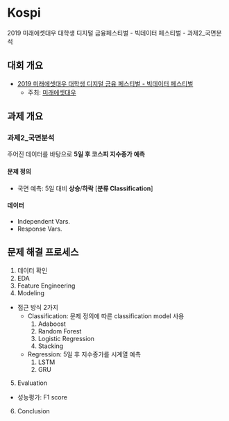 # Kospi
2019 미래에셋대우 대학생 디지털 금융페스티벌 - 빅데이터 페스티벌 - 과제2_국면분석
## 대회 개요
- [2019 미래에셋대우 대학생 디지털 금융 페스티벌 - 빅데이터 페스티벌](https://www.miraeassetdaewoo.com/hki/hki7110/n03_1.do)
  - 주최: [미래에셋대우](https://www.miraeassetdaewoo.com/hki/hki7110/n01.do)

## 과제 개요
### 과제2_국면분석
주어진 데이터를 바탕으로 **5일 후 코스피 지수종가 예측**

#### 문제 정의
- 국면 예측: 5일 대비 **상승**/**하락** [**분류 Classification**]

#### 데이터
  - Independent Vars.
  - Response Vars.
  
## 문제 해결 프로세스
1. 데이터 확인
2. EDA
3. Feature Engineering
4. Modeling
  - 접근 방식 2가지
    - Classification: 문제 정의에 따른 classification model 사용
      1. Adaboost
      2. Random Forest
      3. Logistic Regression
      4. Stacking
    - Regression: 5일 후 지수종가를 시계열 예측
      1. LSTM
      2. GRU
5. Evaluation
  - 성능평가: F1 score
6. Conclusion
  


